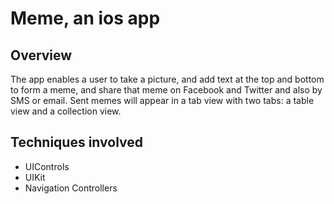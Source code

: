 # Meme, an ios app
## Overview
The app enables a user to take a picture, and add text at the top and bottom to form a meme, and share that meme on Facebook and Twitter and also by SMS or email. Sent memes will appear in a tab view with two tabs: a table view and a collection view.
## Techniques involved
- UIControls
- UIKit
- Navigation Controllers
